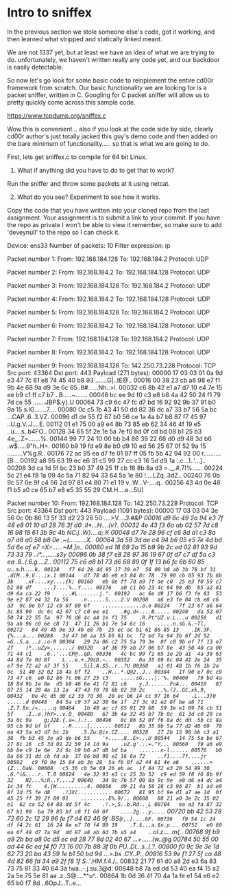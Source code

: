 # Intro to sniffex
In the previous section we stole someone else's code, got it working, and then learned what stripped and statically linked meant.

We are not 1337 yet, but at least we have an idea of what we are trying to do. unfortunately, we haven't written really any code yet, and our backdoor is easily detectable. 

So now let's go look for some basic code to reinplement the entire cd00r framework from scratch. Our basic functionality we are looking for is a packet sniffer, written in C. Googling for C packet sniffer will allow us to pretty quickly come across this sample code.

<https://www.tcpdump.org/sniffex.c>

Wow this is convenient... also if you look at the code side by side, clearly cd00r author's just totally jacked this guy's demo code and then added on the bare minimum of functionality..... so that is what we are going to do. 

First, lets get sniffex.c to compile for 64 bit Linux. 

1. What if anything did you have to do to get that to work?

Run the sniffer and throw some packets at it using netcat. 

2. What do you see? Experiment to see how it works. 

Copy  the code that you have written into your cloned repo from the last assignment. Your assignment is to submit a link to your commit. If you have the repo as private I won't be able to view it remember, so make sure to add 'deveynull' to the repo so I can check it.


Device: ens33
Number of packets: 10
Filter expression: ip

Packet number 1:
       From: 192.168.184.128
         To: 192.168.184.2
   Protocol: UDP

Packet number 2:
       From: 192.168.184.2
         To: 192.168.184.128
   Protocol: UDP

Packet number 3:
       From: 192.168.184.128
         To: 192.168.184.2
   Protocol: UDP

Packet number 4:
       From: 192.168.184.2
         To: 192.168.184.128
   Protocol: UDP

Packet number 5:
       From: 192.168.184.128
         To: 192.168.184.2
   Protocol: UDP

Packet number 6:
       From: 192.168.184.2
         To: 192.168.184.128
   Protocol: UDP

Packet number 7:
       From: 192.168.184.128
         To: 192.168.184.2
   Protocol: UDP

Packet number 8:
       From: 192.168.184.2
         To: 192.168.184.128
   Protocol: UDP

Packet number 9:
       From: 192.168.184.128
         To: 142.250.73.228
   Protocol: TCP
   Src port: 43364
   Dst port: 443
   Payload (271 bytes):
00000   17 03 03 01 0a 9d e3 47  7c 81 e8 74 45 40 b8 93    .......G|..tE@..
00016   00 38 23 cb a6 98 e7 f1  9b 4e 68 9a d9 3e 6c 85    .8#......Nh..>l.
00032   c6 8b 42 e1 a7 d7 10 e4  7e 15 ee b9 c1 ff c7 b7    ..B.....~.......
00048   bc ee 9d f0 c3 e8 b8 4a  42 50 24 f1 79 7d ce 55    .......JBP$.y}.U
00064   73 c9 6c 47 fc d7 bd 16  92 92 9b 37 91 b0 9a 15    s.lG.......7....
00080   0c c5 1b 43 41 50 dd 82  36 dc a7 33 b7 56 5a bc    ...CAP..6..3.VZ.
00096   d1 de 55 f2 67 b0 56 ce  1a 4a b7 b8 87 f7 45 97    ..U.g.V..J....E.
00112   01 e1 75 00 a9 e4 8b 73  85 eb 62 34 46 4f 19 e5    ..u....s..b4FO..
00128   34 65 5f 2e 1e 5a 7e f0  bd 0f cd bd 08 b1 25 b3    4e_..Z~.......%.
00144   99 77 24 10 00 bb b4 86  39 22 68 d0 d9 48 3d b6    .w$.....9"h..H=.
00160   b9 19 fd e9 8e b0 d9 10  ed 56 25 67 0f 52 9a 15    .........V%g.R..
00176   72 ac 95 ea d7 fe 01 87  ff 05 fb 5b 42 94 92 00    r..........[B...
00192   a8 95 63 19 ec e6 31 c5  99 27 cc c3 16 5d d9 1a    ..c...1..'...]..
00208   3d ca fd 5f bc 23 b0 37  49 25 1f cb 16 8b 8a d3    =.._.#.7I%......
00224   5c 21 e4 f8 1a 09 4c 5a  71 82 94 33 64 5a 1e 80    \!....LZq..3dZ..
00240   76 0b 9c 57 0e 9f c4 56  2d 97 81 e4 80 71 e1 19    v..W...V-....q..
00256   43 4d 0e 48 f1 b5 a0 ce  65 b7 e8 e5 35 55 29       CM.H....e...5U)

Packet number 10:
       From: 192.168.184.128
         To: 142.250.73.228
   Protocol: TCP
   Src port: 43364
   Dst port: 443
   Payload (1091 bytes):
00000   17 03 03 04 3e 56 0c 0b  86 13 5f 33 d2 23 26 50    ....>V...._3.#&P
00016   d9 6c 49 2a 94 e3 7f 48  e8 01 10 a1 28 76 3f d0    .lI*...H....(v?.
00032   4e 43 f3 6a ab 02 57 7d  c8 16 98 18 61 3b 9c 4b    NC.j..W}....a;.K
00048   d7 7e 28 96 cf c6 8d a1  c3 8a a7 a8 a0 58 b8 0e    .~(..........X..
00064   3d 58 3d ae c4 94 b6 05  e5 7e 4d bd 5d 6e af e7    =X=......~M.]n..
00080   ed 18 69 2a 15 b9 9b 2c  ed 02 81 93 9d 73 33 79    ..i*...,.....s3y
00096   0b 38 f7 e8 28 97 36 19  67 0f d7 c7 df 5a c3 ea    .8..(.6.g....Z..
00112   75 c6 a8 b1 73 d6 68 89  0f 1f 13 b6 fc 6b 60 85    u...s.h......k`.
00128   f7 64 28 4d 95 17 39 e7  56 00 b8 ab 3b 78 bf 31    .d(M..9.V...;x.1
00144   d7 78 46 e0 e3 84 8c 78  79 90 cb 05 93 7b 6b 3b    .xF....xy....{k;
00160   eb 0e ff 7d a9 7f ae c0  25 e3 f0 59 c7 b2 08 df    ...}....%..Y....
00176   a0 c1 bb 23 4c 84 98 db  b5 a2 81 d9 6a ca 22 f9    ...#L.......j.".
00192   ac 6e d9 17 b6 f3 fe 83  53 9e e2 87 e4 32 fa 56    .n......S....2.V
00208   a6 e3 fe 04 cb e8 c6 a3  9c 0e b7 12 c8 6f 89 6f    .............o.o
00224   7f 23 67 a6 64 3c 85 90  dc 0c 42 07 c7 c0 ee e1    .#g.d<....B.....
00240   da 52 07 50 74 22 55 5a  97 76 d6 4c a4 1e f1 75    .R.Pt"UZ.v.L...u
00256   d1 9a ab 96 c0 6e c8 73  47 11 26 b1 7e 54 6c 16    .....n.sG.&.~Tl.
00272   04 49 4b 9e 33 46 e8 7b  25 ec ac b1 61 86 85 13    .IK.3F.{%...a...
00288   3d 47 b0 aa 35 b5 61 bc  f2 ed 7a 94 3b 6f 2d 52    =G..5.a...z.;o-R
00304   29 2a 06 c2 75 5a 79 3e  8f c0 9b ef 7f 13 e7 2f    )*..uZy>......./
00320   af 36 f9 ab 27 06 b7 8e  43 50 40 ca 00 71 44 c1    .6..'...CP@..qD.
00336   4c bc 99 f1 65 1e 2b a1  4a 39 63 44 8d 7e 0d 8f    L...e.+.J9cD.~..
00352   0a 35 69 6c 04 41 2e 24  35 e7 9e 72 a2 a7 3f 55    .5il.A.$5..r..?U
00368   a1 01 48 1b f6 1b 2a 0c  51 40 32 02 18 4a bf f2    ..H...*.Q@2..J..
00384   1f 90 e7 0c c9 73 47 c6  e0 b2 b6 7c 06 27 25 c3    .....sG....|.'%.
00400   79 bd 4a 18 8d 9b 1e 8e  d5 b9 46 6e 41 f2 81 c6    y.J.......FnA...
00416   87 07 25 14 28 4a 13 1a  47 43 f0 78 6b 02 39 2c    ..%.(J..GC.xk.9,
00432   0e 4c d5 d0 c2 33 7d 30  20 ec b6 14 cc 97 16 64    .L...3}0 ......d
00448   84 5a c9 37 a2 38 6e 1f  2f 3c 91 e2 8f be a8 71    .Z.7.8n./<.....q
00464   1b 49 ac cf 65 91 29 68  59 3e e1 09 76 cb 51 5f    .I..e.)hY>..v.Q_
00480   67 3b 4a 32 45 b7 7b 0c  61 3d c0 29 ce 3a 0c 9a    g;J2E.{.a=.).:..
00496   8c 86 52 0f f6 8a dc dd  5b cc 8a 95 cb 9d bf bf    ..R.....[.......
00512   8b 35 9b 5a 77 d2 40 69  78 ea 43 5a e3 d7 bc 1b    .5.Zw.@ix.CZ....
00528   27 2b 15 98 bb c3 a1 38  fb b3 45 3e a9 de b6 55    '+.....8..E>...U
00544   14 75 5a be 67 27 8c 16  c5 3d 01 22 59 14 1d 9a    .uZ.g'...=."Y...
00560   f9 a6 e9 bb be c9 1e 6e  2d 6c b9 b6 a7 d8 bd ba    .......n-l......
00576   b0 8a 66 31 dd cb fd ab  37 66 b8 98 e2 16 6a 72    ..f1....7f....jr
00592   c9 f0 9e 15 84 ab 3e 28  5a f6 0f a2 44 61 4e a6    ......>(Z...DaN.
00608   c5 36 cb 5e 69 26 eb ac  1f 84 72 e3 20 54 89 30    .6.^i&....r. T.0
00624   4e 32 93 e3 cc 25 3b 52  c9 ed 59 f8 f6 8b 9f 32    N2...%;R..Y....2
00640   34 9c 7b 57 00 8a 9c 9e  e8 d6 a4 dc a4 1c 34 fc    4.{W..........4.
00656   d9 21 4a 58 28 c3 96 87  b1 ad e9 8f 1d f5 fe d8    .!JX(...........
00672   81 95 bf 9e d1 a7 ae 1d  0f 45 25 ff 39 2f 89 01    .........E%.9/..
00688   88 21 a0 3e 2c 35 02 e1  62 ca 52 64 88 dd 5f 4c    .!.>,5..b.Rd.._L
00704   ea a3 fa 87 32 67 b1 90  ba 79 85 bf c8 f1 60 0f    ....2g...y....`.
00720   bb 42 53 28 72 60 2c 12  29 96 fe f7 d4 62 46 9f    .BS(r`,.)....bF.
00736   f9 54 1c 24 df f4 2c 61  16 24 6e e7 70 f4 89 19    .T.$..,a.$n.p...
00752   e0 60 ea 6f 49 d7 7a 9d  dd 97 a8 ab 6d 7b a5 a4    .`.oI.z.....m{..
00768   9f b9 a9 2b ba a8 0c d5  ec ed 28 77 8d 02 40 67    ...+......(w..@g
00784   50 55 00 ad 44 6c ea f4  f0 73 16 00 7b 88 3f 0b    PU..Dl...s..{.?.
00800   f0 9c 9e 3e 1d 62 73 20  ba 43 59 1e b1 50 bd 94    ...>.bs .CY..P..
00816   53 9e f1 27 5f ca 48 4d  82 66 fd 34 a9 2f f8 1f    S..'_.HM.f.4./..
00832   21 77 61 d0 a8 2d e3 6a  83 73 75 81 33 40 64 3a    !wa..-.j.su.3@d:
00848   b8 7a ed dd 53 40 ea f4  15 a2 2a 5e 75 5e 81 aa    .z..S@....*^u^..
00864   1b 0d 36 4f 70 4a 1a fe  e1 54 e6 e2 65 b0 f7 8d    ..6OpJ...T..e...

